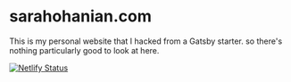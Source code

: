 # sarahohanian.com


This is my personal website that I hacked from a Gatsby starter. so there's nothing particularly good to look at here.

[![Netlify Status](https://api.netlify.com/api/v1/badges/de6a78cc-3c88-4f6f-b7f7-77a5e4ccfa5c/deploy-status)](https://app.netlify.com/sites/sarahohaniancom/deploys)
